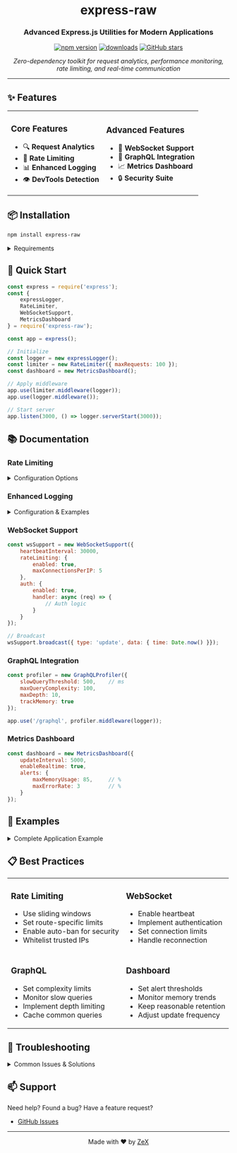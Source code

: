 <div align="center">

# express-raw

### Advanced Express.js Utilities for Modern Applications

[![npm version](https://img.shields.io/npm/v/express-raw?style=for-the-badge&logo=npm&color=cb3837)](https://www.npmjs.com/package/express-raw)
[![downloads](https://img.shields.io/npm/dm/express-raw?style=for-the-badge&logo=npm&color=252525)](https://www.npmjs.com/package/express-raw)
[![GitHub stars](https://img.shields.io/github/stars/ddosnotification/express-raw?style=for-the-badge&logo=github&color=252525)](https://github.com/ddosnotification/express-raw)

*Zero-dependency toolkit for request analytics, performance monitoring, rate limiting, and real-time communication*

</div>

---

## ✨ Features

<table>
<tr>
<td>

### Core Features
- 🔍 **Request Analytics**
- 🚦 **Rate Limiting**
- 📊 **Enhanced Logging**
- 👁️ **DevTools Detection**

</td>
<td>

### Advanced Features
- 🔌 **WebSocket Support**
- 🎯 **GraphQL Integration**
- 📈 **Metrics Dashboard**
- 🔒 **Security Suite**

</td>
</tr>
</table>

## 📦 Installation

```bash
npm install express-raw
```

<details>
<summary>Requirements</summary>

- Node.js ≥ 14
- Express.js ≥ 4
</details>

## 🚀 Quick Start

```javascript
const express = require('express');
const { 
    expressLogger, 
    RateLimiter,
    WebSocketSupport,
    MetricsDashboard 
} = require('express-raw');

const app = express();

// Initialize
const logger = new expressLogger();
const limiter = new RateLimiter({ maxRequests: 100 });
const dashboard = new MetricsDashboard();

// Apply middleware
app.use(limiter.middleware(logger));
app.use(logger.middleware());

// Start server
app.listen(3000, () => logger.serverStart(3000));
```

## 📚 Documentation

### Rate Limiting

<details>
<summary>Configuration Options</summary>

```javascript
const limiter = new RateLimiter({
    // Time Window
    windowMs: 15 * 60 * 1000,  // 15 minutes
    maxRequests: 100,
    windowType: 'sliding',     // 'sliding' | 'fixed'
    
    // Route Limits
    routeLimits: {
        '/api/auth/.*': 20,    // Auth routes: 20 req/window
        '/api/upload/.*': 10   // Upload routes: 10 req/window
    },
    
    // Security
    autoBan: {
        enabled: true,
        maxViolations: 3,      // Ban after 3 violations
        banDurationMs: 24 * 60 * 60 * 1000 // 24h
    }
});
```
</details>

### Enhanced Logging

<details>
<summary>Configuration & Examples</summary>

```javascript
const logger = new expressLogger({
    enabled: {
        server: true,      // Server logs
        requests: true,    // Request logs
        responses: true,   // Response logs
        websocket: true,   // WebSocket logs
        graphql: true      // GraphQL logs
    }
});
```

#### Output Examples

```shell
# Server Start
[2024-11-25T19:38:20.177Z] ⚡ [SERVER] Server started
    Port: 3000
    Environment: development
    Memory: 8MB

# Rate Limit Event
[2024-11-25T19:38:26.177Z] ⚠️ [RATELIMIT] Rate limit exceeded
    IP: 192.168.1.100
    Path: /api/users
    ViolationCount: 1
```
</details>

### WebSocket Support

```javascript
const wsSupport = new WebSocketSupport({
    heartbeatInterval: 30000,
    rateLimiting: {
        enabled: true,
        maxConnectionsPerIP: 5
    },
    auth: {
        enabled: true,
        handler: async (req) => {
            // Auth logic
        }
    }
});

// Broadcast
wsSupport.broadcast({ type: 'update', data: { time: Date.now() }});
```

### GraphQL Integration

```javascript
const profiler = new GraphQLProfiler({
    slowQueryThreshold: 500,    // ms
    maxQueryComplexity: 100,
    maxDepth: 10,
    trackMemory: true
});

app.use('/graphql', profiler.middleware(logger));
```

### Metrics Dashboard

```javascript
const dashboard = new MetricsDashboard({
    updateInterval: 5000,
    enableRealtime: true,
    alerts: {
        maxMemoryUsage: 85,     // %
        maxErrorRate: 3         // %
    }
});
```

## 🎯 Examples

<details>
<summary>Complete Application Example</summary>

```javascript
const express = require('express');
const { 
    expressLogger, 
    RateLimiter,
    WebSocketSupport,
    GraphQLProfiler,
    MetricsDashboard
} = require('express-raw');

const app = express();

// Initialize components
const logger = new expressLogger({
    enabled: { 
        rateLimit: true, 
        websocket: true,
        graphql: true 
    }
});

const limiter = new RateLimiter({
    windowMs: 15 * 60 * 1000,
    maxRequests: 100,
    autoBan: { enabled: true }
});

const wsSupport = new WebSocketSupport({
    rateLimiting: { enabled: true }
});

const profiler = new GraphQLProfiler({
    slowQueryThreshold: 500
});

const dashboard = new MetricsDashboard({
    enableRealtime: true
});

// Apply middleware
app.use(limiter.middleware(logger));
app.use(logger.middleware());
app.use('/graphql', profiler.middleware(logger));
app.use(dashboard.middleware(logger, limiter, profiler));

// Start server
const server = app.listen(3000, () => {
    logger.serverStart(3000);
});

wsSupport.middleware(logger)(server);
```
</details>

## 📋 Best Practices

<table>
<tr>
<td>

### Rate Limiting
- Use sliding windows
- Set route-specific limits
- Enable auto-ban for security
- Whitelist trusted IPs

</td>
<td>

### WebSocket
- Enable heartbeat
- Implement authentication
- Set connection limits
- Handle reconnection

</td>
</tr>
<tr>
<td>

### GraphQL
- Set complexity limits
- Monitor slow queries
- Implement depth limiting
- Cache common queries

</td>
<td>

### Dashboard
- Set alert thresholds
- Monitor memory trends
- Keep reasonable retention
- Adjust update frequency

</td>
</tr>
</table>

## 🔧 Troubleshooting

<details>
<summary>Common Issues & Solutions</summary>

### Rate Limiter
```javascript
// Fix: Too many false positives
const limiter = new RateLimiter({
    windowType: 'sliding',
    maxRequests: 200
});

// Fix: Auto-ban too aggressive
const limiter = new RateLimiter({
    autoBan: {
        maxViolations: 5,
        banDurationMs: 60 * 60 * 1000
    }
});
```

### WebSocket
```javascript
// Fix: Connection drops
const wsSupport = new WebSocketSupport({
    heartbeatInterval: 15000
});

// Fix: Memory leaks
const dashboard = new MetricsDashboard({
    retentionPeriod: 3600000,
    cleanup: true
});
```
</details>

## 📫 Support

Need help? Found a bug? Have a feature request?

- [GitHub Issues](https://github.com/ddosnotification/express-raw/issues)

---

<div align="center">

Made with ♥ by [ZeX](https://github.com/ddosnotification)

</div>
